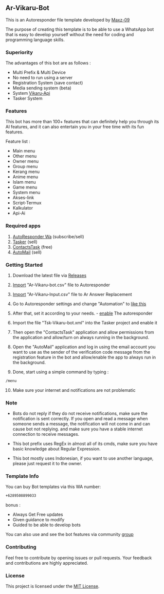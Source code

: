 ## Ar-Vikaru-Bot

This is an Autoresponder file template developed by [Maxz-09](https://github.com/Maxz-09)

The purpose of creating this template is to be able to use a WhatsApp bot that is easy to develop yourself without the need for coding and programming language skills.

### Superiority 

The advantages of this bot are as follows :

- Multi Prefix & Multi Device
- No need to run using a server
- Registration System (save contact)
- Media sending system (beta)
- System [Vikaru-Api](https://vikaru-api.bohr.io/)
- Tasker System

### Features

This bot has more than 100+ features that can definitely help you through its AI features, and it can also entertain you in your free time with its fun features.

Feature list :

- Main menu
- Other menu
- Owner menu
- Group menu
- Kerang menu
- Anime menu
- Islam menu
- Game menu
- System menu
- Akses-link
- Script-Termux
- Kalkulator 
- Api-Ai

### Required apps
1. [AutoResponder Wa](https://play.google.com/store/apps/dev?id=7857280643314172854) (subscribe/sell)
2. [Tasker](https://play.google.com/store/apps/details?id=net.dinglisch.android.taskerm) (sell)
3. [ContactsTask](https://play.google.com/store/apps/details?id=com.balda.contactstask) (free)
4. [AutoMail](https://www.google.com/url?sa=t&source=web&rct=j&opi=89978449&url=https://play.google.com/store/apps/details%3Fid%3Dcom.joaomgcd.autogmail%26hl%3Did%26referrer%3Dutm_source%253Dgoogle%2526utm_medium%253Dorganic%2526utm_term%253Daplikasi%2Bautomail%26pcampaignid%3DAPPU_1_v2QCZ6CrKeyJ4-EPhaS-4AQ&ved=2ahUKEwjghreuxPmIAxXsxDgGHQWSD0wQ5YQBegQIDBAC&usg=AOvVaw1y31sjS79VE0U_TperMzev) (sell)
   
### Getting Started

1. Download the latest file via [Releases](https://github.com/Maxz-09/Ar-Vikaru-Bot/releases/tag/Update)

2. [Import](https://wa.me/) "Ar-Vikaru-bot.csv" file to Autoresponder

3. [Import](https://wa.me/) "Ar-Vikaru-Input.csv" file to Ar Answer Replacement

4. Go to Autoresponder settings and change "Automation" to [like this](https://wa.me/)

5. After that, set it according to your needs. - [enable](https://wa.me/) The autoresponder

6. Import the file "Tsk-Vikaru-bot.xml" into the Tasker project and enable it

7. Then open the "ContactsTask" application and allow permissions from the application and allow/turn on always running in the background.
    
8. Open the "AutoMail" application and log in using the email account you want to use as the sender of the verification code message from the registration feature in the bot and allow/enable the app to always run in the background.

9. Done, start using a simple command by typing :
```bash
/menu
```
10. Make sure your internet and notifications are not problematic 

### Note

- Bots do not reply if they do not receive notifications, make sure the notification is sent correctly. If you open and read a message when someone sends a message, the notification will not come in and can cause bot not replying. and make sure you have a stable internet connection to receive messages.

- This bot prefix uses RegEx in almost all of its cmds, make sure you have basic knowledge about Regular Expression.

- This bot mostly uses Indonesian, if you want to use another language, please just request it to the owner.
   
### Template Info 

You can buy Bot templates via this WA number:
```bash
+6289508899033
```

bonus :
- Always Get Free updates
- Given guidance to modify
- Guided to be able to develop bots

You can also use and see the bot features via community [group](https://chat.whatsapp.com/JfpGsd5GPh5EzvRVjm54tx)
  
### Contributing

Feel free to contribute by opening issues or pull requests. Your feedback and contributions are highly appreciated.

### License

This project is licensed under the [MIT License](LICENSE).

